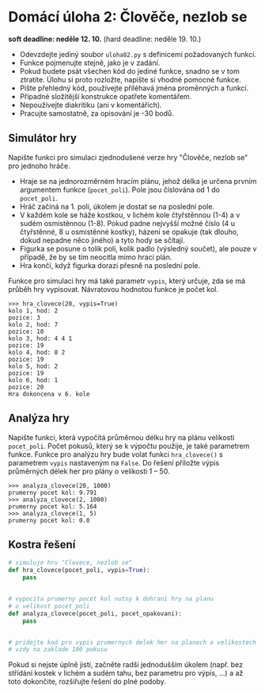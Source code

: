 # Domácí úloha 2: Člověče, nezlob se

**soft deadline: neděle 12. 10.**
(hard deadline: neděle 19. 10.)

* Odevzdejte jediný soubor `uloha02.py` s definicemi požadovaných funkcí.
* Funkce pojmenujte stejně, jako je v zadání.
* Pokud budete psát všechen kód do jediné funkce, snadno se v tom ztratíte.
  Úlohu si proto rozložte, napište si vhodné pomocné funkce.
* Pište přehledný kód, používejte přiléhavá jména proměnných a funkcí.
* Případné složitější konstrukce opatřete komentářem.
* Nepoužívejte diakritiku (ani v komentářích).
* Pracujte samostatně, za opisování je -30 bodů.


## Simulátor hry

Napište funkci pro simulaci zjednodušené verze hry "Člověče, nezlob se" pro
jednoho hráče.

* Hraje se na jednorozměrném hracím plánu, jehož délka je určena prvním
  argumentem funkce (`pocet_poli`). Pole jsou číslována od 1 do `pocet_poli`.
* Hráč začíná na 1. poli, úkolem je dostat se na poslední pole.
* V každém kole se háže kostkou, v lichém kole čtyřstěnnou (1-4) a v sudém
  osmistěnnou (1-8). Pokud padne nejvyšší možné číslo (4 u čtyřstěnné, 8 u
  osmistěnné kostky), házení se opakuje (tak dlouho, dokud nepadne něco jiného)
  a tyto hody se sčítají.
* Figurka se posune o tolik polí, kolik padlo (výsledný součet), ale pouze v
  případě, že by se tím neocitla mimo hrací plán.
* Hra končí, když figurka dorazí přesně na poslední pole.

Funkce pro simulaci hry má také parametr `vypis`, který určuje, zda se má
průběh hry vypisovat. Návratovou hodnotou funkce je počet kol.

    >>> hra_clovece(20, vypis=True)
    kolo 1, hod: 2
    pozice: 3
    kolo 2, hod: 7
    pozice: 10
    kolo 3, hod: 4 4 1
    pozice: 19
    kolo 4, hod: 8 2
    pozice: 19
    kolo 5, hod: 2
    pozice: 19
    kolo 6, hod: 1
    pozice: 20
    Hra dokoncena v 6. kole


## Analýza hry

Napište funkci, která vypočítá průměrnou délku hry na plánu velikosti
`pocet_poli`. Počet pokusů, který se k výpočtu použije, je také parametrem
funkce. Funkce pro analýzu hry bude volat funkci `hra_clovece()` s parametrem
`vypis` nastaveným na `False`. Do řešení přiložte výpis průměrných délek her pro
plány o velikosti 1 &ndash; 50.

    >>> analyza_clovece(20, 1000)
    prumerny pocet kol: 9.791
    >>> analyza_clovece(2, 1000)
    prumerny pocet kol: 5.164
    >>> analyza_clovece(1, 5)
    prumerny pocet kol: 0.0

## Kostra řešení

```python
# simuluje hru "Clovece, nezlob se"
def hra_clovece(pocet_poli, vypis=True):
    pass


# vypocita prumerny pocet kol nutny k dohrani hry na planu
# o velikost pocet_poli
def analyza_clovece(pocet_poli, pocet_opakovani):
    pass


# pridejte kod pro vypis prumernych delek her na planech o velikostech 1-50,
# vzdy na zaklade 100 pokusu
```

Pokud si nejste úplně jistí, začněte radši jednodušším úkolem (např. bez
střídání kostek v lichém a sudém tahu, bez parametru pro výpis, ...) a až toto
dokončite, rozšiřujte řešení do plné podoby.
